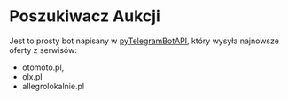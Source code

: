 # Poszukiwacz Aukcji
Jest to prosty bot napisany w [pyTelegramBotAPI](https://github.com/eternnoir/pyTelegramBotAPI), który wysyła najnowsze oferty z serwisów:
- otomoto.pl, 
- olx.pl  
- allegrolokalnie.pl 
